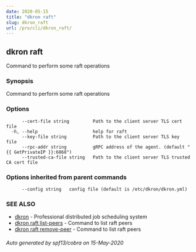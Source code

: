 ```yaml
---
date: 2020-05-15
title: "dkron raft"
slug: dkron_raft
url: /pro/cli/dkron_raft/
---
```

## dkron raft

Command to perform some raft operations

### Synopsis

Command to perform some raft operations

### Options

```
      --cert-file string         Path to the client server TLS cert file
  -h, --help                     help for raft
      --key-file string          Path to the client server TLS key file
      --rpc-addr string          gRPC address of the agent. (default "{{ GetPrivateIP }}:6868")
      --trusted-ca-file string   Path to the client server TLS trusted CA cert file
```

### Options inherited from parent commands

```
      --config string   config file (default is /etc/dkron/dkron.yml)
```

### SEE ALSO

* [dkron](/pro/cli/dkron/)	 - Professional distributed job scheduling system
* [dkron raft list-peers](/pro/cli/dkron_raft_list-peers/)	 - Command to list raft peers
* [dkron raft remove-peer](/pro/cli/dkron_raft_remove-peer/)	 - Command to list raft peers

###### Auto generated by spf13/cobra on 15-May-2020
